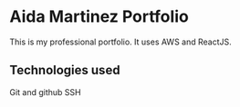 # Aida Martinez Portfolio

This is my professional portfolio. It uses AWS and ReactJS.

## Technologies used

Git and github
SSH
